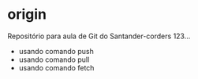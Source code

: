 # origin
Repositório para aula de Git do Santander-corders
123...

* usando comando push
* usando comando pull
* usando comando fetch
